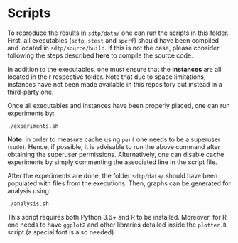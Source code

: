 # Scripts

To reproduce the results in `sdtp/data/` one can run the scripts in this folder. First, all executables (`sdtp`, `stest` and `sperf`) should have been compiled and located in `sdtp/source/build`. 
If this is not the case, please consider following the steps described **here** to compile the source code.

In addition to the executables, one must ensure that the **instances** are all located in their respective folder. Note that due to space limitations, instances have not been made available in this repository but instead in a third-party one.

Once all executables and instances have been properly placed, one can run experiments by:
```
./experiments.sh
```

**Note**: in order to measure cache using `perf` one needs to be a superuser (`sudo`). Hence, if possible, it is advisable to run the above command after obtaining the superuser permissions. Alternatively, one can disable cache experiments by simply commenting the associated line in the script file.

After the experiments are done, the folder `sdtp/data/` should have been populated with files from the executions. Then, graphs can be generated for analysis using:
```
./analysis.sh
```

This script requires both Python 3.6+ and R to be installed. Moreover, for R one needs to have `ggplot2` and other libraries detailed inside the `plotter.R` script (a special font is also needed).


